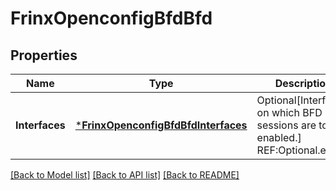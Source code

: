 # FrinxOpenconfigBfdBfd

## Properties
Name | Type | Description | Notes
------------ | ------------- | ------------- | -------------
**Interfaces** | [***FrinxOpenconfigBfdBfdInterfaces**](frinx.openconfig.bfd.bfd.Interfaces.md) | Optional[Interfaces on which BFD sessions are to be enabled.] REF:Optional.empty | [optional] [default to null]

[[Back to Model list]](../README.md#documentation-for-models) [[Back to API list]](../README.md#documentation-for-api-endpoints) [[Back to README]](../README.md)


